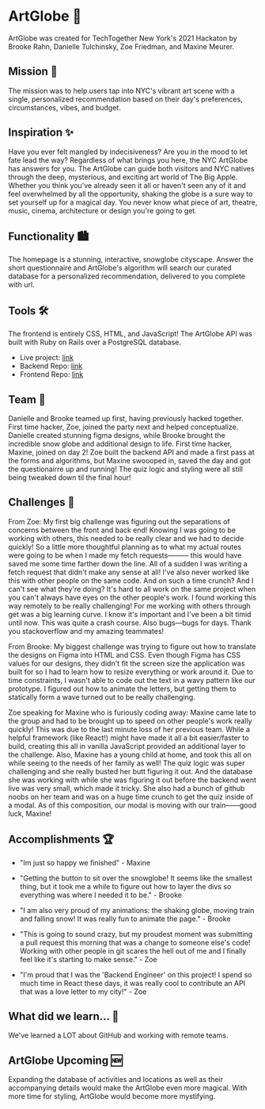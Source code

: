 # ArtGlobe 🔮
ArtGlobe was created for TechTogether New York's 2021 Hackaton by Brooke Rahn, Danielle Tulchinsky, Zoe Friedman, and 
Maxine Meurer.

## Mission 🎯
The mission was to help users tap into NYC's vibrant art scene with a single, personalized recommendation based on their day's preferences, circumstances, vibes, and budget.

## Inspiration ✨
Have you ever felt mangled by indecisiveness? Are you in the mood to let fate lead the way? Regardless of what brings you here, the NYC ArtGlobe has answers for you. The ArtGlobe can guide both visitors and NYC natives through the deep, mysterious, and exciting art world of The Big Apple. Whether you think you've already seen it all or haven't seen any of it and feel overwhelmed by all the opportunity, shaking the globe is a sure way to set yourself up for a magical day. You never know what piece of art, theatre, music, cinema, architecture or design you're going to get. 

## Functionality 🏙️
The homepage is a stunning, interactive, snowglobe cityscape. Answer the short questionnaire and ArtGlobe's algorithm will search our curated database for a personalized recommendation, delivered to you complete with url. 

## Tools 🛠️
The frontend is entirely CSS, HTML, and JavaScript! The ArtGlobe API was built with Ruby on Rails over a PostgreSQL database. 

+ Live project: [link](https://amazing-darwin-9e60c0.netlify.app/)
+ Backend Repo: [link](https://github.com/zoeblairfriedman/ttny-backend-2021)
+ Frontend Repo: [link](https://github.com/mmeurer00/art-ball-frontend.git)

## Team 👯 
Danielle and Brooke teamed up first, having previously hacked together. First time hacker, Zoe, joined the party next and helped conceptualize. Danielle created stunning figma designs, while Brooke brought the incredible snow globe and additional design to life. First time hacker, Maxine, joined on day 2! Zoe built the backend API and made a first pass at the forms and algorithms, but Maxine swoooped in, saved the day and got the questionairre up and running! The quiz logic and styling were all still being tweaked down til the final hour! 

## Challenges 🛑

From Zoe: My first big challenge was figuring out the separations of concerns between the front and back end! Knowing I was going to be working with others, this needed to be really clear and we had to decide quickly! So a little more thoughtful planning as to what my actual routes were going to be when I made my fetch requests——— this would have saved me some time farther down the line. All of a sudden I was writing a fetch request that didn't make any sense at all! I've also never worked like this with other people on the same code. And on such a time crunch? And I can't see what they're doing? It's hard to all work on the same project when you can't always have eyes on the other people's work. I found working this way remotely to be really challenging! For me working with others through get was a big learning curve. I know it's important and I've been a bit timid until now. This was quite a crash course. Also bugs—bugs for days. Thank you stackoverflow and my amazing teammates!

From Brooke: My biggest challenge was trying to figure out how to translate the designs on Figma into HTML and CSS. Even though Figma has CSS values for our designs, they didn't fit the screen size the application was built for so I had to learn how to resize everything or work around it. Due to time constraints, I wasn't able to code out the text in a wavy pattern like our prototype. I figured out how to animate the letters, but getting them to statically form a wave turned out to be really challenging.

Zoe speaking for Maxine who is furiously coding away: Maxine came late to the group and had to be brought up to speed on other people's work really quickly! This was due to the last minute loss of her previous team. While a helpful framework (like React!) might have made it all a bit easier/faster to build, creating this all in vanilla JavaScript provided an additional layer to the challenge. Also, Maxine has a young child at home, and took this all on while seeing to the needs of her family as well! The quiz logic was super challenging and she really busted her butt figuring it out. And the database she was working with while she was figuring it out before the backend went live was very small, which made it tricky. She also had a bunch of github noobs on her team and was on a huge time crunch to get the quiz inside of a modal. As of this composition, our modal is moving with our train——good luck, Maxine! 

## Accomplishments 🏆

+ "Im just so happy we finished" - Maxine

+ "Getting the button to sit over the snowglobe! It seems like the smallest thing, but it took me a while to figure out how to layer the divs so everything was where I needed it to be." - Brooke

+ "I am also very proud of my animations: the shaking globe, moving train and falling snow! It was really fun to animate the page." - Brooke

+ "This is going to sound crazy, but my proudest moment was submitting a pull request this morning that was a change to someone else's code! Working with other people in git scares the hell out of me and I finally feel like it's starting to make sense." - Zoe

+ "I'm proud that I was the 'Backend Engineer' on this project! I spend so much time in React these days, it was really cool to contribute an API that was a love letter to my city!" - Zoe

## What did we learn... 🧠 

We've learned a LOT about GitHub and working with remote teams. 

## ArtGlobe Upcoming 🆕

Expanding the database of activities and locations as well as their accompanying details would make the ArtGlobe even more magical. 
With more time for styling, ArtGlobe would become more mystifying. 